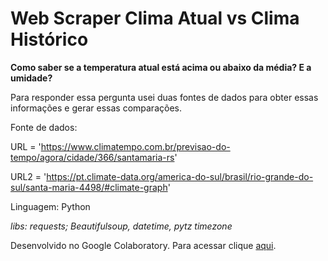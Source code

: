 # Web Scraper Clima Atual vs Clima Histórico

**Como saber se a temperatura atual está acima ou abaixo da média? E a umidade?**

Para responder essa pergunta usei duas fontes de dados para obter essas informações e gerar essas comparações.

Fonte de dados:

URL = 'https://www.climatempo.com.br/previsao-do-tempo/agora/cidade/366/santamaria-rs'

URL2 = 'https://pt.climate-data.org/america-do-sul/brasil/rio-grande-do-sul/santa-maria-4498/#climate-graph'


Linguagem: Python

_libs: requests; Beautifulsoup, datetime, pytz timezone_

Desenvolvido no Google Colaboratory. Para acessar clique [aqui](https://github.com/ferkrum/web-scraper-clima-atual-vc-clima-historico/blob/main/Web_Scraper_Clima_Atual_vs_Clima_Hist%C3%B3rico.ipynb). 
